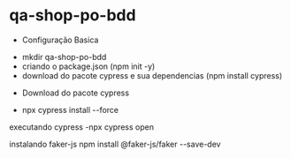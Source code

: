 # qa-shop-po-bdd
+ Configuração Basica
- mkdir qa-shop-po-bdd
- criando o package.json (npm init -y)
- download do pacote cypress e sua dependencias (npm install cypress)

+ Download do pacote cypress
- npx cypress install --force

executando cypress
-npx cypress open

instalando faker-js
npm install @faker-js/faker --save-dev